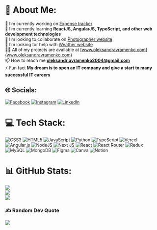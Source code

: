 # 💫 About Me:
🔭 I’m currently working on [Expense tracker](https://github.com/aaavramenk0/expense-tracker)<br>
🌱 I’m currently learning **ReactJS, AngularJS, TypeScript, and other web development technologies**<br>
👯 I’m looking to collaborate on [Photographer website](https://github.com/aaavramenk0/photographer-website)<br>
🤝 I’m looking for help with [Weather website](https://github.com/aaavramenk0/Weather-WebApp)<br>
👨‍💻 All of my projects are available at [www.oleksandravramenko.com](www.oleksandravramenko.com)<br>
📫 How to reach me **oleksandr.avramenko2004@gmail.com**<br>
⚡ Fun fact **My dream is to open an IT company and give a start to many successful IT careers**


## 🌐 Socials:
[![Facebook](https://img.shields.io/badge/Facebook-%231877F2.svg?logo=Facebook&logoColor=white)](https://www.facebook.com/profile.php?id=100012455267566) [![Instagram](https://img.shields.io/badge/Instagram-%23E4405F.svg?logo=Instagram&logoColor=white)](https://instagram.com/_aaavramenko_) [![LinkedIn](https://img.shields.io/badge/LinkedIn-%230077B5.svg?logo=linkedin&logoColor=white)](https://www.linkedin.com/in/oleksandr-avramenko/) 

# 💻 Tech Stack:
![CSS3](https://img.shields.io/badge/css3-%231572B6.svg?style=flat&logo=css3&logoColor=white) ![HTML5](https://img.shields.io/badge/html5-%23E34F26.svg?style=flat&logo=html5&logoColor=white) ![JavaScript](https://img.shields.io/badge/javascript-%23323330.svg?style=flat&logo=javascript&logoColor=%23F7DF1E) ![Python](https://img.shields.io/badge/python-3670A0?style=flat&logo=python&logoColor=ffdd54) ![TypeScript](https://img.shields.io/badge/typescript-%23007ACC.svg?style=flat&logo=typescript&logoColor=white) ![Vercel](https://img.shields.io/badge/vercel-%23000000.svg?style=flat&logo=vercel&logoColor=white) ![Angular.js](https://img.shields.io/badge/angular.js-%23E23237.svg?style=flat&logo=angularjs&logoColor=white) ![NodeJS](https://img.shields.io/badge/node.js-6DA55F?style=flat&logo=node.js&logoColor=white) ![Next JS](https://img.shields.io/badge/Next-black?style=flat&logo=next.js&logoColor=white) ![React](https://img.shields.io/badge/react-%2320232a.svg?style=flat&logo=react&logoColor=%2361DAFB) ![React Router](https://img.shields.io/badge/React_Router-CA4245?style=flat&logo=react-router&logoColor=white) ![Redux](https://img.shields.io/badge/redux-%23593d88.svg?style=flat&logo=redux&logoColor=white) ![MySQL](https://img.shields.io/badge/mysql-%2300f.svg?style=flat&logo=mysql&logoColor=white) ![MongoDB](https://img.shields.io/badge/MongoDB-%234ea94b.svg?style=flat&logo=mongodb&logoColor=white) 	![Figma](https://img.shields.io/badge/figma-%23F24E1E.svg?style=flat&logo=figma&logoColor=white) ![Canva](https://img.shields.io/badge/Canva-%2300C4CC.svg?style=flat&logo=Canva&logoColor=white) ![Notion](https://img.shields.io/badge/Notion-%23000000.svg?style=flat&logo=notion&logoColor=white)
# 📊 GitHub Stats:
![](https://github-readme-stats.vercel.app/api?username=aaavramenk0&theme=gruvbox&hide_border=true&include_all_commits=false&count_private=true)<br/>
![](https://github-readme-streak-stats.herokuapp.com/?user=aaavramenk0&theme=gruvbox&hide_border=true)<br/>
![](https://github-readme-stats.vercel.app/api/top-langs/?username=aaavramenk0&theme=gruvbox&hide_border=true&include_all_commits=false&count_private=true&layout=compact)

### ✍️ Random Dev Quote
![](https://quotes-github-readme.vercel.app/api?type=horizontal&theme=radical)
